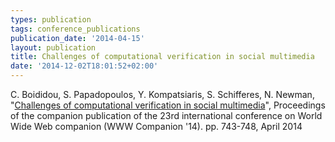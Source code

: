 ```yaml
---
types: publication
tags: conference_publications
publication_date: '2014-04-15'
layout: publication
title: Challenges of computational verification in social multimedia
date: '2014-12-02T18:01:52+02:00'
---
```

<p>C. Boididou, S. Papadopoulos, Y. Kompatsiaris, S. Schifferes, N. Newman, "<a href="http://dl.acm.org/citation.cfm?id=2579323">Challenges of computational verification in social multimedia</a>", Proceedings of the companion publication of the 23rd international conference on World Wide Web companion (WWW Companion '14). pp. 743-748, April 2014</p>
